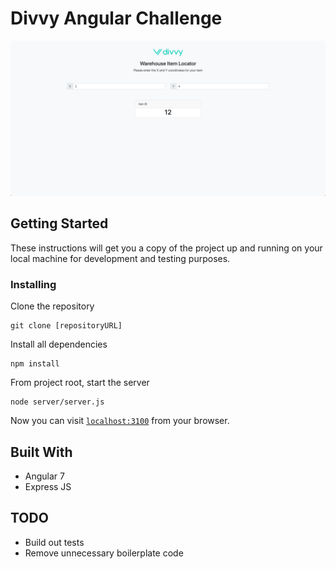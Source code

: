 # Divvy Angular Challenge

![Screenshot](./screenshot.jpg)


## Getting Started

These instructions will get you a copy of the project up and running on your local machine for development and testing purposes.

### Installing

Clone the repository

```
git clone [repositoryURL]
```

Install all dependencies

```
npm install
```

From project root, start the server

```
node server/server.js
```

Now you can visit [`localhost:3100`](http://localhost:3100) from your browser.


## Built With

* Angular 7
* Express JS

## TODO

* Build out tests
* Remove unnecessary boilerplate code
